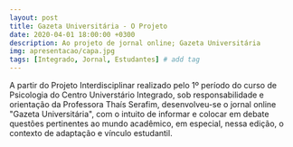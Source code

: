 ```yaml
---
layout: post
title: Gazeta Universitária - O Projeto
date: 2020-04-01 18:00:00 +0300
description: Ao projeto de jornal online; Gazeta Universitária
img: apresentacao/capa.jpg
tags: [Integrado, Jornal, Estudantes] # add tag
---
```

A partir do Projeto Interdisciplinar realizado pelo 1º período do curso de Psicologia do Centro Universtário Integrado, sob responsabilidade e orientação da Professora Thaís Serafim, desenvolveu-se o jornal online "Gazeta Universitária", com o intuito de informar e colocar em debate questões pertinentes ao mundo acadêmico, em especial, nessa edição, o contexto de adaptação e vínculo estudantil.
